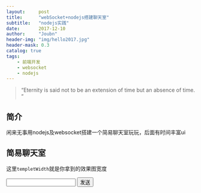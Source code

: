 ```yaml
---
layout:     post
title:      "webSocket+nodejs搭建聊天室"
subtitle:   "nodejs实践"
date:       2017-12-10
author:     "Joubn"
header-img: "img/hello2017.jpg"
header-mask: 0.3
catalog: true
tags:
    - 前端开发
    - websocket
    - nodejs
---
```


> “Eternity is said not to be an extension of time but an absence of time. ”

## 简介

闲来无事用nodejs及websocket搭建一个简易聊天室玩玩，后面有时间丰富ui

##  简易聊天室

这里`templetWidth`就是你拿到的效果图宽度


<form action="javascript:return false">
    <input id="sendtxt" type="text"/>
    <button type="submit" id="send">发送</button>
</form>

<div id="info"></div>
<script>
    var websocket = new WebSocket('ws://api.joubn.com/')
    //var websocket = new WebSocket('ws://localhost:8010/')
    function showMessage(str,type){
        var div = document.createElement('div');
        div.innerHTML = str;
        if(type == 'enter'){
            div.style.color ='blue'
        }else if(type== 'leave'){
            div.style.color = 'red'
        }

        document.getElementById('info').appendChild(div);
    }
    websocket.onopen = function(){
        document.getElementById('send').onclick = function () {
            var txt = document.getElementById('sendtxt').value
            if(txt){
                websocket.send(txt)
            }
        }
        document.getElementById('info').innerHTML =  "connected"
    }
    websocket.onclose = function(){
        console.log('socket close')
    }
    websocket.onmessage = function(e){
        console.log(e.data)
        var mes = JSON.parse(e.data)
        showMessage(mes.data,mes.type)
    }

</script>






